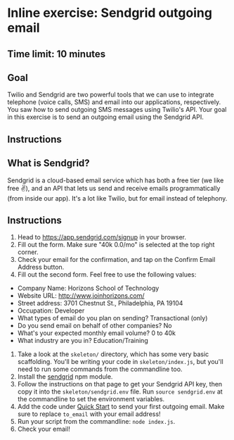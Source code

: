 # Inline exercise: Sendgrid outgoing email
## Time limit: 10 minutes

## Goal

Twilio and Sendgrid are two powerful tools that we can use to integrate
telephone (voice calls, SMS) and email into our applications, respectively. You
saw how to send outgoing SMS messages using Twilio's API. Your goal in this
exercise is to send an outgoing email using the Sendgrid API.

## Instructions

## What is Sendgrid?

Sendgrid is a cloud-based email service which has both a free tier (we like
free ✌️), and an API that lets us send and receive emails programmatically (from
inside our app). It's a lot like Twilio, but for email instead of telephony.

## Instructions

1. Head to https://app.sendgrid.com/signup in your browser.
1. Fill out the form. Make sure "40k 0.0/mo" is selected at the top right corner.
1. Check your email for the confirmation, and tap on the Confirm Email Address
   button.
1. Fill out the second form. Feel free to use the following values:
 - Company Name: Horizons School of Technology
 - Website URL: http://www.joinhorizons.com/
 - Street address: 3701 Chestnut St., Philadelphia, PA 19104
 - Occupation: Developer
 - What types of email do you plan on sending? Transactional (only)
 - Do you send email on behalf of other companies? No
 - What's your expected monthly email volume? 0 to 40k
 - What industry are you in? Education/Training
1. Take a look at the `skeleton/` directory, which has some very basic
   scaffolding. You'll be writing your code in `skeleton/index.js`, but you'll
   need to run some commands from the commandline too.
1. Install the [sendgrid](https://github.com/sendgrid/sendgrid)
   npm module.
1. Follow the instructions on that page to get your Sendgrid API key, then copy
   it into the `skeleton/sendgrid.env` file. Run `source sendgrid.env` at the
   commandline to set the environment variables.
1. Add the code under [Quick
   Start](https://github.com/sendgrid/sendgrid-nodejs#quick-start) to send your
   first outgoing email. Make sure to replace `to_email` with your email
   address!
1. Run your script from the commandline: `node index.js`.
1. Check your email!

